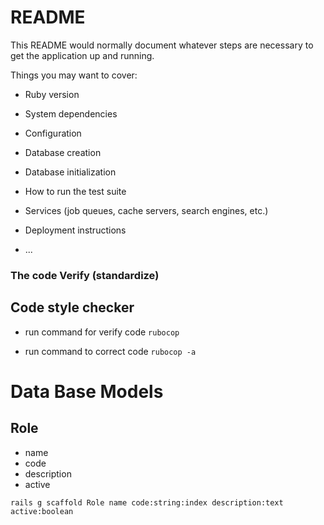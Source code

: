 # README

This README would normally document whatever steps are necessary to get the
application up and running.

Things you may want to cover:

* Ruby version

* System dependencies

* Configuration

* Database creation

* Database initialization

* How to run the test suite

* Services (job queues, cache servers, search engines, etc.)

* Deployment instructions

* ...

### The code Verify (standardize)
## Code style checker
* run command for verify code
`rubocop`

* run command to correct code
`rubocop -a`


# Data Base Models

## Role
* name
* code
* description
* active

```rails g scaffold Role name code:string:index description:text active:boolean```